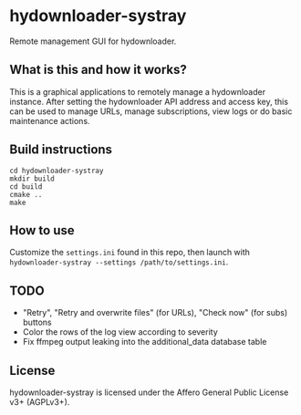 # hydownloader-systray

Remote management GUI for hydownloader.

## What is this and how it works?

This is a graphical applications to remotely manage a hydownloader instance.
After setting the hydownloader API address and access key, this can be used to manage URLs, manage subscriptions,
view logs or do basic maintenance actions.

## Build instructions

```
cd hydownloader-systray
mkdir build
cd build
cmake ..
make
```

## How to use

Customize the `settings.ini` found in this repo, then launch with `hydownloader-systray --settings /path/to/settings.ini`.

## TODO

* "Retry", "Retry and overwrite files" (for URLs), "Check now" (for subs) buttons
* Color the rows of the log view according to severity
* Fix ffmpeg output leaking into the additional_data database table

## License

hydownloader-systray is licensed under the Affero General Public License v3+ (AGPLv3+).
